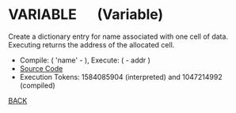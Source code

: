 # VARIABLE &emsp; (Variable)
Create a dictionary entry for name associated with one cell of data. Executing <name> returns the address of the allocated cell.
* Compile: ( 'name' - ), Execute: ( - addr )
* [Source Code](../words/core/Variable.cs)
* Execution Tokens: 1584085904 (interpreted) and 1047214992 (compiled)


[BACK](builtins.md#Variable)
